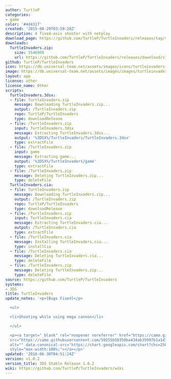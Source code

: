 ```yaml
---
author: TurtleP
categories:
- game
color: '#4d4317'
created: '2015-08-29T03:59:28Z'
description: A fixed-axis shooter with netplay
download_page: https://github.com/TurtleP/TurtleInvaders/releases/tag/v1.0.2
downloads:
  TurtleInvaders.zip:
    size: 5546969
    url: https://github.com/TurtleP/TurtleInvaders/releases/download/v1.0.2/TurtleInvaders.zip
github: TurtleP/TurtleInvaders
icon: https://db.universal-team.net/assets/images/icons/turtleinvaders.png
image: https://db.universal-team.net/assets/images/images/turtleinvaders.png
layout: app
license: other
license_name: Other
scripts:
  TurtleInvaders.3dsx:
  - file: TurtleInvaders.zip
    message: Downloading TurtleInvaders.zip...
    output: /TurtleInvaders.zip
    repo: TurtleP/TurtleInvaders
    type: downloadRelease
  - file: /TurtleInvaders.zip
    input: TurtleInvaders.3dsx
    message: Extracting TurtleInvaders.3dsx...
    output: '%3DSX%/TurtleInvaders/TurtleInvaders.3dsx'
    type: extractFile
  - file: /TurtleInvaders.zip
    input: game
    message: Extracting game...
    output: '%3DSX%/TurtleInvaders/game'
    type: extractFile
  - file: /TurtleInvaders.zip
    message: Deleting TurtleInvaders.zip...
    type: deleteFile
  TurtleInvaders.cia:
  - file: TurtleInvaders.zip
    message: Downloading TurtleInvaders.zip...
    output: /TurtleInvaders.zip
    repo: TurtleP/TurtleInvaders
    type: downloadRelease
  - file: /TurtleInvaders.zip
    input: TurtleInvaders.cia
    message: Extracting TurtleInvaders.cia...
    output: /TurtleInvaders.cia
    type: extractFile
  - file: /TurtleInvaders.cia
    message: Installing TurtleInvaders.cia...
    type: installCia
  - file: /TurtleInvaders.cia
    message: Deleting TurtleInvaders.cia...
    type: deleteFile
  - file: /TurtleInvaders.zip
    message: Deleting TurtleInvaders.zip...
    type: deleteFile
source: https://github.com/TurtleP/TurtleInvaders
systems:
- 3DS
title: TurtleInvaders
update_notes: '<p>[Bugs Fixed]</p>

  <ul>

  <li>Shooting while using mega cannon</li>

  </ul>

  <p><a target="_blank" rel="noopener noreferrer" href="https://camo.githubusercontent.com/59255b50350ba434ab35997b1a1d7b208de116605180173f0f268bf7e00edc8d/68747470733a2f2f63686172742e676f6f676c65617069732e636f6d2f63686172743f6368733d32353078323530266368743d71722663686c3d6874747073253341253246253246646c2e64726f70626f7875736572636f6e74656e742e636f6d253246752532463937363339333437253246547572746c65496e7661646572732e636961"><img
  src="https://camo.githubusercontent.com/59255b50350ba434ab35997b1a1d7b208de116605180173f0f268bf7e00edc8d/68747470733a2f2f63686172742e676f6f676c65617069732e636f6d2f63686172743f6368733d32353078323530266368743d71722663686c3d6874747073253341253246253246646c2e64726f70626f7875736572636f6e74656e742e636f6d253246752532463937363339333437253246547572746c65496e7661646572732e636961"
  alt="" data-canonical-src="https://chart.googleapis.com/chart?chs=250x250&amp;cht=qr&amp;chl=https%3A%2F%2Fdl.dropboxusercontent.com%2Fu%2F97639347%2FTurtleInvaders.cia"
  style="max-width:100%;"></a></p>'
updated: '2016-06-30T04:51:24Z'
version: v1.0.2
version_title: 3DS Stable Release 1.0.2
wiki: https://github.com/TurtleP/TurtleInvaders/wiki
---
```

